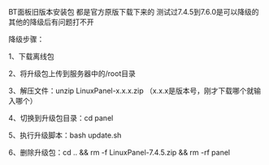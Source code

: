BT面板旧版本安装包
都是官方原版下载下来的
测试过7.4.5到7.6.0是可以降级的其他的降级后有问题打不开

降级步骤：

1、下载离线包

2、将升级包上传到服务器中的/root目录

3、解压文件：unzip LinuxPanel-x.x.x.zip （x.x.x是版本号，刚才下载哪个就输入哪个）

4、切换到升级包目录：cd panel

5、执行升级脚本：bash update.sh

6、删除升级包：cd .. && rm -f LinuxPanel-7.4.5.zip && rm -rf panel
